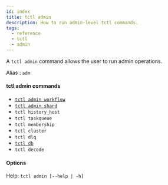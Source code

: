 ```yaml
---
id: index
title: tctl admin
description: How to run admin-level tctl commands.
tags:
  - reference
  - tctl
  - admin
---
```


A `tctl admin` command allows the user to run admin operations.

Alias : `adm`

#### tctl admin commands

- [`tctl admin workflow`](/docs/tctl/admin/workflow/)
- [`tctl admin shard`](/docs/tctl/admin/shard/)
- `tctl history_host`
- `tctl taskqueue`
- `tctl membership`
- `tctl cluster`
- `tctl dlq`
- [`tctl db`](/docs/tctl/admin/db/index)
- `tctl decode`

#### Options

Help: `tctl admin [--help | -h]`
